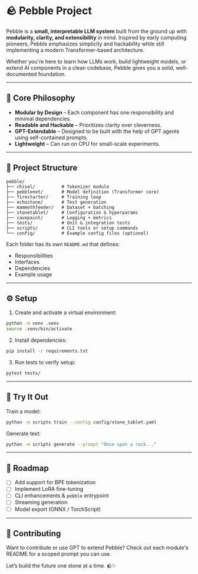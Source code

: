 # 🪨 Pebble Project

Pebble is a **small, interpretable LLM system** built from the ground up with **modularity, clarity, and extensibility** in mind. Inspired by early computing pioneers, Pebble emphasizes simplicity and hackability while still implementing a modern Transformer-based architecture.

Whether you're here to learn how LLMs work, build lightweight models, or extend AI components in a clean codebase, Pebble gives you a solid, well-documented foundation.

---

## 🧠 Core Philosophy
- **Modular by Design** – Each component has one responsibility and minimal dependencies.
- **Readable and Hackable** – Prioritizes clarity over cleverness.
- **GPT-Extendable** – Designed to be built with the help of GPT agents using self-contained prompts.
- **Lightweight** – Can run on CPU for small-scale experiments.

---

## 📁 Project Structure

```text
pebble/
├── chisel/          # Tokenizer module
├── pebblenet/       # Model definition (Transformer core)
├── firestarter/     # Training loop
├── echostone/       # Text generation
├── mammothfeeder/   # Dataset + batching
├── stonetablet/     # Configuration & hyperparams
├── cavepaint/       # Logging + metrics
├── tests/           # Unit & integration tests
├── scripts/         # CLI tools or setup commands
└── config/          # Example config files (optional)
```

Each folder has its own `README.md` that defines:
- Responsibilities
- Interfaces
- Dependencies
- Example usage

---

## ⚙️ Setup

1. Create and activate a virtual environment:
```bash
python -m venv .venv
source .venv/bin/activate
```

2. Install dependencies:
```bash
pip install -r requirements.txt
```

3. Run tests to verify setup:
```bash
pytest tests/
```

---

## 🧪 Try It Out

Train a model:
```bash
python -m scripts train --config config/stone_tablet.yaml
```

Generate text:
```bash
python -m scripts generate --prompt "Once upon a rock..."
```

---

## 🔮 Roadmap
- [ ] Add support for BPE tokenization
- [ ] Implement LoRA fine-tuning
- [ ] CLI enhancements & `pebble` entrypoint
- [ ] Streaming generation
- [ ] Model export (ONNX / TorchScript)

---

## 👋 Contributing
Want to contribute or use GPT to extend Pebble? Check out each module's README for a scoped prompt you can use.

Let’s build the future one stone at a time. 🪨✨

